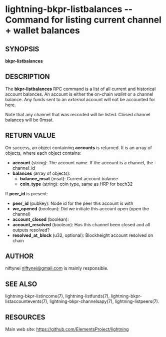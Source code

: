 lightning-bkpr-listbalances -- Command for listing current channel + wallet balances
===============================================================================

SYNOPSIS
--------

**bkpr-listbalances**

DESCRIPTION
-----------

The **bkpr-listbalances** RPC command is a list of all current and historical account balances. An account is either the on-chain *wallet* or a channel balance.
Any funds sent to an *external* account will not be accounted for here.

Note that any channel that was recorded will be listed. Closed channel balances
will be 0msat.

RETURN VALUE
------------

[comment]: # (GENERATE-FROM-SCHEMA-START)
On success, an object containing **accounts** is returned.  It is an array of objects, where each object contains:

- **account** (string): The account name. If the account is a channel, the channel\_id
- **balances** (array of objects):
  - **balance\_msat** (msat): Current account balance
  - **coin\_type** (string): coin type, same as HRP for bech32

If **peer\_id** is present:

  - **peer\_id** (pubkey): Node id for the peer this account is with
  - **we\_opened** (boolean): Did we initiate this account open (open the channel)
  - **account\_closed** (boolean): 
  - **account\_resolved** (boolean): Has this channel been closed and all outputs resolved?
  - **resolved\_at\_block** (u32, optional): Blockheight account resolved on chain

[comment]: # (GENERATE-FROM-SCHEMA-END)

AUTHOR
------

niftynei <niftynei@gmail.com> is mainly responsible.

SEE ALSO
--------

lightning-bkpr-listincome(7), lightning-listfunds(7),
lightning-bkpr-listaccountevents(7),
lightning-bkpr-channelsapy(7), lightning-listpeers(7).

RESOURCES
---------

Main web site: <https://github.com/ElementsProject/lightning>

[comment]: # ( SHA256STAMP:93c258c5a9352584515769c2db1f000ca8b565fea2eeb7a9c262a2edc58ed091)

